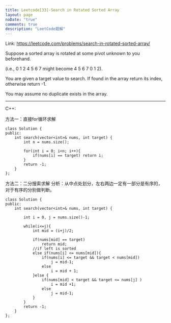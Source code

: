 ```yaml
---
title: Leetcode[33]-Search in Rotated Sorted Array
layout: page
noDate: "true"
comments: true
description: "LeetCode题解" 
---
```

<article class="post post-type-normal" itemscope="" itemtype="http://schema.org/Article" style="opacity: 1; transform: translateY(0px);">

Link: https://leetcode.com/problems/search-in-rotated-sorted-array/

Suppose a sorted array is rotated at some pivot unknown to you beforehand.

(i.e., 0 1 2 4 5 6 7 might become 4 5 6 7 0 1 2).

You are given a target value to search. If found in the array return its index, otherwise return -1.

You may assume no duplicate exists in the array.

--------

C++:

方法一：直接for循环求解

```
class Solution {
public:
    int search(vector<int>& nums, int target) {
        int n = nums.size();
        
        for(int i = 0; i<n; i++){
            if(nums[i] == target) return i;
        }
        return -1;
    }
};
```

方法二：二分搜索求解
分析：从中点处划分，左右两边一定有一部分是有序的，对于有序的分别做判断。

```
class Solution {
public:
    int search(vector<int>& nums, int target) {
        
        int i = 0, j = nums.size()-1;
        
        while(i<=j){
            int mid = (i+j)/2;
            
            if(nums[mid] == target) 
                return mid;
            //if left is sorted
            else if(nums[i] <= nums[mid]){
                if(nums[i] <= target && target < nums[mid]) 
                    j = mid-1;
                else
                    i = mid + 1;
            }else {
                if(nums[mid] < target && target <= nums[j] ) 
                    i = mid +1;
                else 
                    j = mid-1;
            }
        }
        return -1;
    }
};
```


</article>
